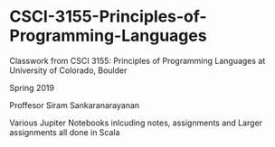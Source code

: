 # CSCI-3155-Principles-of-Programming-Languages
Classwork from CSCI 3155: Principles of Programming Languages at University of Colorado, Boulder

Spring 2019

Proffesor Siram Sankaranarayanan

Various Jupiter Notebooks inlcuding notes, assignments and Larger assignments all done in Scala
